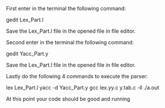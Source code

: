 First enter in the terminal the following command:

gedit Lex_Part.l

Save the Lex_Part.l file in the opened file in file editor.

Second enter in the terminal the following command:

gedit Yacc_Part.y

Save the Lex_Part.l file in the opened file in file editor.

Lastly do the following 4 commands to execute the parser:

lex Lex_Part.l
yacc -d Yacc_Part.y
gcc lex.yy.c y.tab.c -ll
./a.out

At this point your code should be good and running
